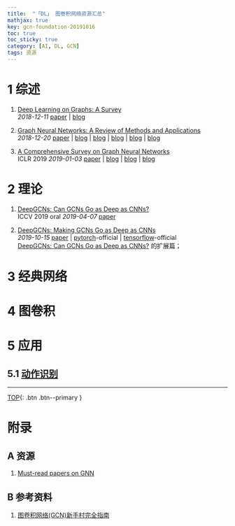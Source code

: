 ```yaml
---
title:  "「DL」 图卷积网络资源汇总"
mathjax: true
key: gcn-foundation-20191016
toc: true
toc_sticky: true
category: [AI, DL, GCN]
tags: 资源
---
```

<span id='head'></span>  
<!--more-->

# 1 综述
1. [Deep Learning on Graphs: A Survey](http://cn.arxiv.org/abs/1812.04202)    
*2018-12-11* [paper](https://arxiv.org/abs/1812.04202) | [blog](https://zhuanlan.zhihu.com/p/65763960)    

1. [Graph Neural Networks: A Review of Methods and Applications](http://cn.arxiv.org/abs/1812.08434)    
*2018-12-20* [paper](https://arxiv.org/abs/1812.08434) | [blog](https://www.jianshu.com/p/8e61b1996ca1) | [blog](https://zhuanlan.zhihu.com/p/76025331) | [blog](https://www.linkresearcher.com/theses/d4abd89f-5906-4294-9950-ac54851a91c5) | [blog](https://www.twblogs.net/a/5d21e1b7bd9eee1ede066792/zh-cn) | [blog](https://zhuanlan.zhihu.com/p/103670158)    

1. [A Comprehensive Survey on Graph Neural Networks](http://cn.arxiv.org/abs/1901.00596)    
ICLR 2019 *2019-01-03* [paper](https://arxiv.org/abs/1901.00596) | [blog](https://zhuanlan.zhihu.com/p/65763960) | [blog](https://zhuanlan.zhihu.com/p/103670629) | [blog](https://blog.csdn.net/weixin_35479108/article/details/86308808)         


# 2 理论
<span id="DeepGCNs1"></span>
1. [DeepGCNs: Can GCNs Go as Deep as CNNs?](http://cn.arxiv.org/abs/1904.03751)     
ICCV 2019 oral *2019-04-07* [paper](https://arxiv.org/abs/1904.03751)      


1. [DeepGCNs: Making GCNs Go as Deep as CNNs](http://cn.arxiv.org/abs/1910.06849)    
*2019-10-15* [paper](https://arxiv.org/abs/1910.06849) | [pytorch](https://github.com/lightaime/deep_gcns_torch)-official | [tensorflow](https://github.com/lightaime/deep_gcns)-official     
[DeepGCNs: Can GCNs Go as Deep as CNNs?](#DeepGCNs) 的扩展篇；     


# 3 经典网络

# 4 图卷积

# 5 应用
## 5.1 [动作识别](/ai/video/video_classification/foundation#57-图网络)

-------------------  
[TOP](#head){: .btn .btn--primary }


# 附录
## A 资源
1. [Must-read papers on GNN](https://github.com/thunlp/GNNPapers)    

## B 参考资料
1. [图卷积网络(GCN)新手村完全指南](https://zhuanlan.zhihu.com/p/54505069)    
